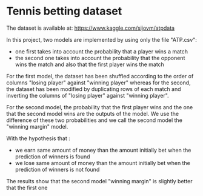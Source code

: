# Tennis betting dataset 

The dataset is available at:
https://www.kaggle.com/sijovm/atpdata

In this project, two models are implemented by using only the file "ATP.csv":

- one first takes into account the probability that a player wins a match 
- the second one takes into account the probability that the opponent wins the match and also that the first player wins the match

For the first model, the dataset has been shuffled according to the order of columns "losing player" against "winning player"
whereas for the second, the dataset has been modified by duplicating rows of each match and inverting the columns of "losing player" against "winning player".

For the second model, the probability that the first player wins and the one that the second model wins are the outputs of the model.
We use the difference of these two probabilities and we call the second model the "winning margin" model.

With the hypothesis that :
- we earn same amount of money than the amount initially bet when the prediction of winners is found 
- we lose same amount of money than the amount initially bet when the prediction of winners is not found 

The results show that the second model "winning margin" is slightly better that the first one
